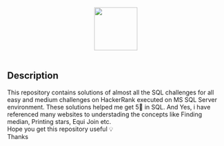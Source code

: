 
<p align="center">  
	<br>
	<a href="https://www.hackerrank.com/aditya_kt97">
        <img height=100 src="https://hrcdn.net/community-frontend/assets/brand/logo-new-white-green-a5cb16e0ae.svg"> 
    </a>
    <br>
    <br>
</p>


## Description
This repository contains solutions of almost all the SQL challenges for all easy and medium challenges on HackerRank executed on MS SQL Server environment.
These solutions helped me get 5:star2: in SQL. And Yes, i have referenced many websites to understading the concepts like Finding median, Printing stars, Equi Join etc.
<br>
Hope you get this repository useful :bulb:
<br>
Thanks
